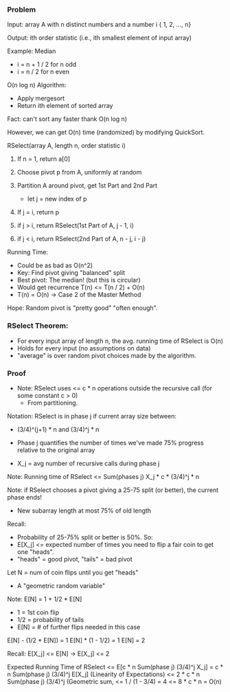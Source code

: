 ### Problem

Input: array A with n distinct numbers and a number i { 1, 2, ..., n}

Output: ith order statistic (i.e., ith smallest element of input array)

Example: Median

- i = n + 1 / 2 for n odd
- i = n / 2 for n even

O(n log n) Algorithm:

- Apply mergesort
- Return ith element of sorted array

Fact: can't sort any faster thank O(n log n)

However, we can get O(n) time (randomized) by modifying QuickSort.

RSelect(array A, length n, order statistic i)

1. If n = 1, return a[0]
2. Choose pivot p from A, uniformly at random
3. Partition A around pivot, get 1st Part and 2nd Part
    - let j = new index of p

4. If j = i, return p
5. if j > i, return RSelect(1st Part of A, j - 1, i)
6. if j < i, return RSelect(2nd Part of A, n - j, i - j)

Running Time:

- Could be as bad as O(n^2)
- Key: Find pivot giving "balanced" split
- Best pivot: The median! (but this is circular)
- Would get recurrence T(n) <= T(n / 2) + O(n)
- T(n) = O(n) -> Case 2 of the Master Method

Hope: Random pivot is "pretty good" "often enough".

### RSelect Theorem:

- For every input array of length n, the avg. running time of RSelect is O(n)
- Holds for every input (no assumptions on data)
- "average" is over random pivot choices made by the algorithm.

### Proof

- Note: RSelect uses <= c * n operations outside the recursive call (for some constant c > 0)
    - From partitioning.

Notation: RSelect is in phase j if current array size between:

- (3/4)^(j+1) * n and (3/4)^j * n
- Phase j quantifies the number of times we've made 75% progress relative to the original array

- X_j = avg number of recursive calls during phase j

Note: Running time of RSelect <= Sum(phases j) X_j * c * (3/4)^j * n

Note: if RSelect chooses a pivot giving a 25-75 split (or better), the current phase ends!

- New subarray length at most 75% of old length

Recall:

- Probability of 25-75% split or better is 50%.
  So:
- E[X_j] <= expected number of times you need to flip a fair coin to get one "heads".
- "heads" = good pivot, "tails" = bad pivot

Let N = num of coin flips until you get "heads"
- A "geometric random variable"

Note: E[N] = 1 + 1/2 * E[N]
- 1 = 1st coin flip
- 1/2 = probability of tails
- E[N] = # of further flips needed in this case

E[N] - (1/2 * E[N]) = 1
E[N] * (1 - 1/2) = 1
E[N] = 2

Recall: E[X_j] <= E[N] -> E[X_j] <= 2

Expected Running Time of RSelect 
<= E[c * n Sum(phase j) (3/4)^j X_j]
= c * n Sum(phase j) (3/4)^j E[X_j] (Linearity of Expectations)
<= 2 * c * n Sum(phase j) (3/4)^j (Geometric sum, <= 1 / (1 - 3/4) = 4
<= 8 * c * n
= O(n)